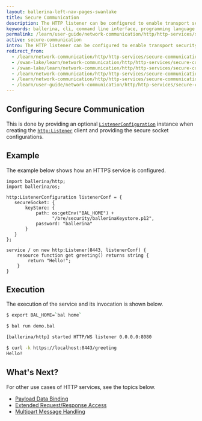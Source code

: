 ```yaml
---
layout: ballerina-left-nav-pages-swanlake
title: Secure Communication
description: The HTTP listener can be configured to enable transport security to restrict to HTTPS clients for communication. 
keywords: ballerina, cli, command line interface, programming language
permalink: /learn/user-guide/network-communication/http/http-services/secure-communication/
active: secure-communication
intro: The HTTP listener can be configured to enable transport security to restrict to HTTPS clients for communication. 
redirect_from:
  - /learn/network-communication/http/http-services/secure-communication
  - /swan-lake/learn/network-communication/http/http-services/secure-communication/
  - /swan-lake/learn/network-communication/http/http-services/secure-communication
  - /learn/network-communication/http/http-services/secure-communication/
  - /learn/network-communication/http/http-services/secure-communication/
  - /learn/user-guide/network-communication/http/http-services/secure-communication
---
```


## Configuring Secure Communication

This is done by providing an optional [`ListenerConfiguration`](/learn/api-docs/ballerina/#/ballerina/http/1.0.6/http/records/ListenerConfiguration) instance when creating the [`http:Listener`](/learn/api-docs/ballerina/#/ballerina/http/1.0.6/http/listeners/Listener) client and providing the secure socket configurations. 

## Example

The example below shows how an HTTPS service is configured. 

```ballerina
import ballerina/http;
import ballerina/os;
 
http:ListenerConfiguration listenerConf = {
   secureSocket: {
       keyStore: {
           path: os:getEnv("BAL_HOME") +
                 "/bre/security/ballerinaKeystore.p12",
           password: "ballerina"
       }
   }
};
 
service / on new http:Listener(8443, listenerConf) {
    resource function get greeting() returns string {
        return "Hello!";
    }
}
```

## Execution

The execution of the service and its invocation is shown below.

```bash
$ export BAL_HOME=`bal home`

$ bal run demo.bal

[ballerina/http] started HTTP/WS listener 0.0.0.0:8080

$ curl -k https://localhost:8443/greeting
Hello!
```

## What's Next?

For other use cases of HTTP services, see the topics below.

- [Payload Data Binding](/learn/network-communication/http/http-services/payload-data-binding/)
- [Extended Request/Response Access](/learn/network-communication/http/http-services/extended-request-response-access/)
- [Multipart Message Handling](/learn/network-communication/http/http-services/multipart-message-handling/)

<style> #tree-expand-all, #tree-collapse-all, .cTocElements {display:none;} .cGitButtonContainer {padding-left: 40px;} </style>